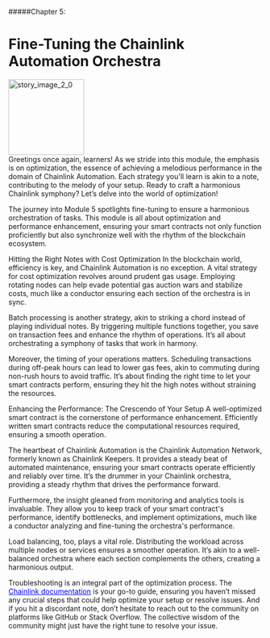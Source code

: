 #####Chapter 5:

# Fine-Tuning the Chainlink Automation Orchestra

<ContentWrapp>
  <div class="imgContainer">
    <img alt="story_image_2_0" src="/images/chapter/man.svg" width="150px" height="150px">
  </div>

  <div class="itemsContainer">
    <div class="item-text">
     Greetings once again, learners! As we stride into this module, the emphasis is on optimization, the essence of achieving a melodious performance in the domain of Chainlink Automation. Each strategy you'll learn is akin to a note, contributing to the melody of your setup. Ready to craft a harmonious Chainlink symphony? Let’s delve into the world of optimization!  
    </div>
  </div>
</ContentWrapp>

The journey into Module 5 spotlights fine-tuning to ensure a harmonious orchestration of tasks. This module is all about optimization and performance enhancement, ensuring your smart contracts not only function proficiently but also synchronize well with the rhythm of the blockchain ecosystem.

Hitting the Right Notes with Cost Optimization
In the blockchain world, efficiency is key, and Chainlink Automation is no exception. A vital strategy for cost optimization revolves around prudent gas usage. Employing rotating nodes can help evade potential gas auction wars and stabilize costs, much like a conductor ensuring each section of the orchestra is in sync.

Batch processing is another strategy, akin to striking a chord instead of playing individual notes. By triggering multiple functions together, you save on transaction fees and enhance the rhythm of operations. It’s all about orchestrating a symphony of tasks that work in harmony.

Moreover, the timing of your operations matters. Scheduling transactions during off-peak hours can lead to lower gas fees, akin to commuting during non-rush hours to avoid traffic. It’s about finding the right time to let your smart contracts perform, ensuring they hit the high notes without straining the resources.

Enhancing the Performance: The Crescendo of Your Setup
A well-optimized smart contract is the cornerstone of performance enhancement. Efficiently written smart contracts reduce the computational resources required, ensuring a smooth operation.

The heartbeat of Chainlink Automation is the Chainlink Automation Network, formerly known as Chainlink Keepers. It provides a steady beat of automated maintenance, ensuring your smart contracts operate efficiently and reliably over time. It’s the drummer in your Chainlink orchestra, providing a steady rhythm that drives the performance forward.

Furthermore, the insight gleaned from monitoring and analytics tools is invaluable. They allow you to keep track of your smart contract's performance, identify bottlenecks, and implement optimizations, much like a conductor analyzing and fine-tuning the orchestra's performance.

Load balancing, too, plays a vital role. Distributing the workload across multiple nodes or services ensures a smoother operation. It’s akin to a well-balanced orchestra where each section complements the others, creating a harmonious output.



Troubleshooting is an integral part of the optimization process. The <a style=" color:blue" href="https://docs.chain.link/chainlink-automation/concepts/best-practice#overview">Chainlink documentation</a> is your go-to guide, ensuring you haven’t missed any crucial steps that could help optimize your setup or resolve issues. And if you hit a discordant note, don’t hesitate to reach out to the community on platforms like GitHub or Stack Overflow. The collective wisdom of the community might just have the right tune to resolve your issue.
